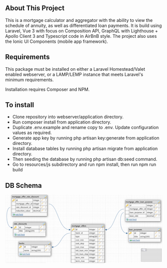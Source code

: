 ## About This Project

This is a mortgage calculator and aggregator with the ability to view the schedule of annuity, as well as differentiated loan payments. It is build using Laravel, Vue 3 with focus on Composition API, GraphQL with Lighthouse + Apollo Client 3 and Typescript code in AirBnB style. The project also uses the Ionic UI Components (mobile app framework).

## Requirements

This package must be installed on either a Laravel Homestead/Valet enabled webserver, or a LAMP/LEMP instance that meets Laravel's minimum requirements.

Installation requires Composer and NPM.

## To install

- Clone repository into webserver/application directory.
- Run composer install from application directory.
- Duplicate .env.example and rename copy to .env. Update configuration values as required.
- Generate app key by running php artisan key:generate from application directory.
- Install database tables by running php artisan migrate from application directory.
- Then seeding the database by running php artisan db:seed command.
- Go to resources/js subdirectory and run npm install, then run npm run build

## DB Schema

![DB Schema](DB_schema.png "DB Schema")
